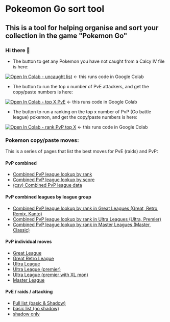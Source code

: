 # Pokeomon Go sort tool

## This is a tool for helping organise and sort your collection in the game "Pokemon Go" 

### Hi there 👋

<!--
**drmckenzie/drmckenzie** is a ✨ _special_ ✨ repository because its `README.md` (this file) appears on your GitHub profile.

Here are some ideas to get you started:

- 🔭 I’m currently working on ...
- 🌱 I’m currently learning ...
- 👯 I’m looking to collaborate on ...
- 🤔 I’m looking for help with ...
- 💬 Ask me about ...
- 📫 How to reach me: ...
- 😄 Pronouns: ...
- ⚡ Fun fact: ...
-->

- The button to get any Pokemon you have not caught from a Calcy IV file is here:

[![Open In Colab - uncaught list](https://colab.research.google.com/assets/colab-badge.svg)](https://colab.research.google.com/github/drmckenzie/drmckenzie.github.io/blob/main/notCaught.ipynb) <- this runs code in Google Colab

- The button to run the top x number of PvE attackers, and get the copy/paste numbers is here:

[![Open In Colab - top X PvE](https://colab.research.google.com/assets/colab-badge.svg)](https://colab.research.google.com/github/drmckenzie/drmckenzie.github.io/blob/main/topPveByType.ipynb) <- this runs code in Google Colab

- The button to run a ranking on the top x number of PvP (Go battle league) pokemon, and get the copy/paste numbers is here:

[![Open In Colab - rank PvP top X](https://colab.research.google.com/assets/colab-badge.svg)](https://colab.research.google.com/github/drmckenzie/drmckenzie.github.io/blob/main/PvPrating.ipynb) <- this runs code in Google Colab

### Pokemon copy/paste moves:

This is a series of pages that list the best moves for PvE (raids) and PvP:

#### PvP combined

- [Combined PvP league lookup by rank][PvP_leagues_rank]
- [Combined PvP league lookup by score][PvP_leagues_score]
- [(csv) Combined PvP league data][PvP_csv]

#### PvP combined leagues by league group

- [Combined PvP league lookup by rank in Great Leagues (Great, Retro, Remix, Kanto)][PvP_leagues_rank_Great]
- [Combined PvP league lookup by rank in Ultra Leagues (Ultra, Premier)][PvP_leagues_rank_Ultra]
- [Combined PvP league lookup by rank in Master Leagues (Master, Classic)][PvP_leagues_rank_Master]

#### PvP individual moves

- [Great League][PvP_great]
- [Great Retro League][PvP_retro]
- [Ultra League][PvP_ultra]
- [Ultra League (premier)][PvP_ultra_premier]
- [Ultra League (premier with XL mon)][PvP_ultra_premier_XL]
- [Master League][PvP_master]

#### PvE / raids / attacking

- [Full list (basic & Shadow)][PvE_basic_shadow]
- [basic list (no shadow)][PvE_basic]
- [shadow only][PvE_shadow]



<!-- List of references -->
[PvE_basic_shadow]: https://drmckenzie.github.io/raid_top_ranked_PvE_basic_and_shadow_copypaste.html
[PvE_basic]: https://drmckenzie.github.io/raid_top_ranked_PvE_copypaste.html
[PvE_shadow]: https://drmckenzie.github.io/raid_top_ranked_PvE_shadow_copypaste.html
[PvP_great]: https://drmckenzie.github.io/top_ranked_great_league_PvP_copypaste.html
[PvP_master]: https://drmckenzie.github.io/top_ranked_master_league_PvP_copypaste.html
[PvP_ultra_premier]: https://drmckenzie.github.io/top_ranked_premier_ultra_league_PvP_copypaste.html
[PvP_ultra_premier_XL]: https://drmckenzie.github.io/top_ranked_premier_ultra_league_XL_PvP_copypaste.html
[PvP_retro]: https://drmckenzie.github.io/top_ranked_retro_league_PvP_copypaste.html
[PvP_ultra]: https://drmckenzie.github.io/top_ranked_ultra_league_PvP_copypaste.html
[PvP_leagues]: https://drmckenzie.github.io/Top_X_pokemon_by_leagues.html
[PvP_leagues_score]: https://drmckenzie.github.io/Top_X_pokemon_by_leagues_score.html
[PvP_leagues_rank]: https://drmckenzie.github.io/Top_X_pokemon_by_leagues_rank.html
[PvP_leagues_rank_great]: https://drmckenzie.github.io/Top_X_pokemon_by_Great_leagues_rank.html
[PvP_leagues_rank_ultra]: https://drmckenzie.github.io/Top_X_pokemon_by_Ultra_leagues_rank.html
[PvP_leagues_rank_master]: https://drmckenzie.github.io/Top_X_pokemon_by_Master_leagues_rank.html
[PvP_csv]: https://drmckenzie.github.io/csv_Top_X_pokemon_by_leagues.csv
